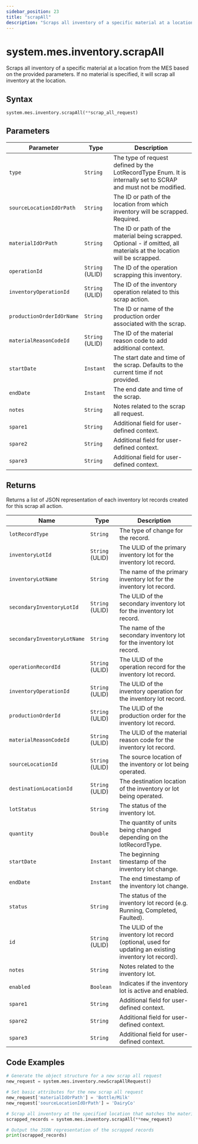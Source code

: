 ```yaml
---
sidebar_position: 23
title: "scrapAll"
description: "Scraps all inventory of a specific material at a location from the MES based on the provided parameters."
---
```


# system.mes.inventory.scrapAll

Scraps all inventory of a specific material at a location from the MES based on the provided parameters. If no material is specified, it will scrap all inventory at the location.

## Syntax

```python
system.mes.inventory.scrapAll(**scrap_all_request)
```

## Parameters

| Parameter                 | Type            | Description                                                                                                           |
| ------------------------- | --------------- |-----------------------------------------------------------------------------------------------------------------------|
| `type`                    | `String`        | The type of request defined by the LotRecordType Enum. It is internally set to SCRAP and must not be modified.        |
| `sourceLocationIdOrPath`  | `String`        | The ID or path of the location from which inventory will be scrapped. Required.                                       |
| `materialIdOrPath`        | `String`        | The ID or path of the material being scrapped. Optional - if omitted, all materials at the location will be scrapped. |
| `operationId`             | `String` (ULID) | The ID of the operation scrapping this inventory.                                                                     |
| `inventoryOperationId`    | `String` (ULID) | The ID of the inventory operation related to this scrap action.                                                       |
| `productionOrderIdOrName` | `String`        | The ID or name of the production order associated with the scrap.                                                     |
| `materialReasonCodeId`    | `String` (ULID) | The ID of the material reason code to add additional context.                                                         |
| `startDate`               | `Instant`       | The start date and time of the scrap. Defaults to the current time if not provided.                                   |
| `endDate`                 | `Instant`       | The end date and time of the scrap.                                                                                   |
| `notes`                   | `String`        | Notes related to the scrap all request.                                                                               |
| `spare1`                  | `String`        | Additional field for user-defined context.                                                                            |
| `spare2`                  | `String`        | Additional field for user-defined context.                                                                            |
| `spare3`                  | `String`        | Additional field for user-defined context.                                                                            |                 |                                                                                                                                           |


## Returns

Returns a list of JSON representation of each inventory lot records created for this scrap all action.

| Name                        | Type            | Description                                                                                          |
|-----------------------------| --------------- | ---------------------------------------------------------------------------------------------------- |
| `lotRecordType`             | `String`        | The type of change for the record.                                                                   |
| `inventoryLotId`            | `String` (ULID) | The ULID of the primary inventory lot for the inventory lot record.                                  |
| `inventoryLotName`          | `String`        | The name of the primary inventory lot for the inventory lot record.                                  |
| `secondaryInventoryLotId`   | `String` (ULID) | The ULID of the secondary inventory lot for the inventory lot record.                                |
| `secondaryInventoryLotName` | `String`        | The name of the secondary inventory lot for the inventory lot record.                                |
| `operationRecordId`         | `String` (ULID) | The ULID of the operation record for the inventory lot record.                                       |
| `inventoryOperationId`      | `String` (ULID) | The ULID of the inventory operation for the inventory lot record.                                    |
| `productionOrderId`         | `String` (ULID) | The ULID of the production order for the inventory lot record.                                       |
| `materialReasonCodeId`      | `String` (ULID) | The ULID of the material reason code for the inventory lot record.                                   |
| `sourceLocationId`          | `String` (ULID) | The source location of the inventory or lot being operated.                                          |
| `destinationLocationId`     | `String` (ULID) | The destination location of the inventory or lot being operated.                                     |
| `lotStatus`                 | `String`        | The status of the inventory lot.                                                                     |
| `quantity`                  | `Double`        | The quantity of units being changed depending on the lotRecordType.                                  |
| `startDate`                 | `Instant`       | The beginning timestamp of the inventory lot change.                                                 |
| `endDate`                   | `Instant`       | The end timestamp of the inventory lot change.                                                       |
| `status`                    | `String`        | The status of the inventory lot record (e.g. Running, Completed, Faulted).                           |
| `id`                        | `String` (ULID) | The ULID of the inventory lot record (optional, used for updating an existing inventory lot record). |
| `notes`                     | `String`        | Notes related to the inventory lot.                                                                  |
| `enabled`                   | `Boolean`       | Indicates if the inventory lot is active and enabled.                                                |
| `spare1`                    | `String`        | Additional field for user-defined context.                                                           |
| `spare2`                    | `String`        | Additional field for user-defined context.                                                           |
| `spare3`                    | `String`        | Additional field for user-defined context.                                                           |

## Code Examples

```python
# Generate the object structure for a new scrap all request
new_request = system.mes.inventory.newScrapAllRequest()

# Set basic attributes for the new scrap all request
new_request['materialIdOrPath'] = 'Bottle/Milk'
new_request['sourceLocationIdOrPath'] = 'DairyCo'

# Scrap all inventory at the specified location that matches the material (if specified)
scrapped_records = system.mes.inventory.scrapAll(**new_request)

# Output the JSON representation of the scrapped records
print(scrapped_records)
```
